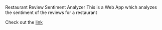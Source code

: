 Restaurant Review Sentiment Analyzer
This is a Web App which analyzes the sentiment of the reviews for a restaurant

Check out the [link](https://reviewrestaurant.herokuapp.com/)
